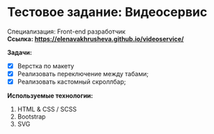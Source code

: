 # Тестовое задание: Видеосервис
Специализация: Front-end разработчик <br>
**Ссылка: https://elenavakhrusheva.github.io/videoservice/**

**Задачи:**
- [X] Верстка по макету
- [X] Реализовать переключение между табами;
- [X] Реализовать кастомный скроллбар;

**Используемые технологии:**
1. HTML & CSS / SCSS
2. Bootstrap
3. SVG

